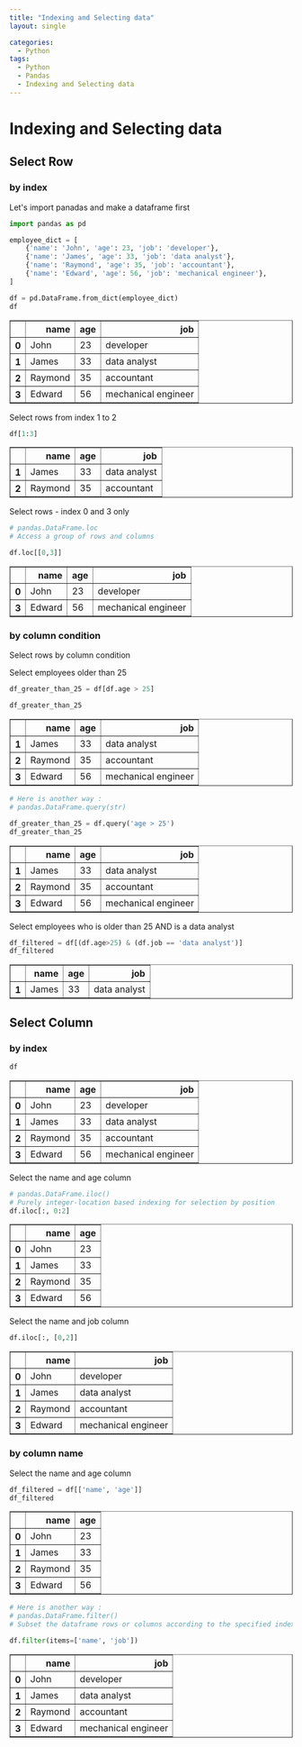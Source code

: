 ```yaml
---
title: "Indexing and Selecting data"
layout: single

categories:
  - Python
tags:
  - Python
  - Pandas
  - Indexing and Selecting data
---
```


# Indexing and Selecting data

## Select Row

### by index

Let's import panadas and make a dataframe first


```python
import pandas as pd
```


```python
employee_dict = [
    {'name': 'John', 'age': 23, 'job': 'developer'},
    {'name': 'James', 'age': 33, 'job': 'data analyst'},
    {'name': 'Raymond', 'age': 35, 'job': 'accountant'},
    {'name': 'Edward', 'age': 56, 'job': 'mechanical engineer'},
]

df = pd.DataFrame.from_dict(employee_dict)
df
```




<div>
<style scoped>
    .dataframe tbody tr th:only-of-type {
        vertical-align: middle;
    }

    .dataframe tbody tr th {
        vertical-align: top;
    }

    .dataframe thead th {
        text-align: right;
    }
</style>
<table border="1" class="dataframe">
  <thead>
    <tr style="text-align: right;">
      <th></th>
      <th>name</th>
      <th>age</th>
      <th>job</th>
    </tr>
  </thead>
  <tbody>
    <tr>
      <th>0</th>
      <td>John</td>
      <td>23</td>
      <td>developer</td>
    </tr>
    <tr>
      <th>1</th>
      <td>James</td>
      <td>33</td>
      <td>data analyst</td>
    </tr>
    <tr>
      <th>2</th>
      <td>Raymond</td>
      <td>35</td>
      <td>accountant</td>
    </tr>
    <tr>
      <th>3</th>
      <td>Edward</td>
      <td>56</td>
      <td>mechanical engineer</td>
    </tr>
  </tbody>
</table>
</div>



Select rows from index 1 to 2


```python
df[1:3]
```




<div>
<style scoped>
    .dataframe tbody tr th:only-of-type {
        vertical-align: middle;
    }

    .dataframe tbody tr th {
        vertical-align: top;
    }

    .dataframe thead th {
        text-align: right;
    }
</style>
<table border="1" class="dataframe">
  <thead>
    <tr style="text-align: right;">
      <th></th>
      <th>name</th>
      <th>age</th>
      <th>job</th>
    </tr>
  </thead>
  <tbody>
    <tr>
      <th>1</th>
      <td>James</td>
      <td>33</td>
      <td>data analyst</td>
    </tr>
    <tr>
      <th>2</th>
      <td>Raymond</td>
      <td>35</td>
      <td>accountant</td>
    </tr>
  </tbody>
</table>
</div>



Select rows - index 0 and 3 only


```python
# pandas.DataFrame.loc
# Access a group of rows and columns

df.loc[[0,3]]
```




<div>
<style scoped>
    .dataframe tbody tr th:only-of-type {
        vertical-align: middle;
    }

    .dataframe tbody tr th {
        vertical-align: top;
    }

    .dataframe thead th {
        text-align: right;
    }
</style>
<table border="1" class="dataframe">
  <thead>
    <tr style="text-align: right;">
      <th></th>
      <th>name</th>
      <th>age</th>
      <th>job</th>
    </tr>
  </thead>
  <tbody>
    <tr>
      <th>0</th>
      <td>John</td>
      <td>23</td>
      <td>developer</td>
    </tr>
    <tr>
      <th>3</th>
      <td>Edward</td>
      <td>56</td>
      <td>mechanical engineer</td>
    </tr>
  </tbody>
</table>
</div>



### by column condition

Select rows by column condition

Select employees older than 25


```python
df_greater_than_25 = df[df.age > 25]

df_greater_than_25
```




<div>
<style scoped>
    .dataframe tbody tr th:only-of-type {
        vertical-align: middle;
    }

    .dataframe tbody tr th {
        vertical-align: top;
    }

    .dataframe thead th {
        text-align: right;
    }
</style>
<table border="1" class="dataframe">
  <thead>
    <tr style="text-align: right;">
      <th></th>
      <th>name</th>
      <th>age</th>
      <th>job</th>
    </tr>
  </thead>
  <tbody>
    <tr>
      <th>1</th>
      <td>James</td>
      <td>33</td>
      <td>data analyst</td>
    </tr>
    <tr>
      <th>2</th>
      <td>Raymond</td>
      <td>35</td>
      <td>accountant</td>
    </tr>
    <tr>
      <th>3</th>
      <td>Edward</td>
      <td>56</td>
      <td>mechanical engineer</td>
    </tr>
  </tbody>
</table>
</div>




```python
# Here is another way :
# pandas.DataFrame.query(str)

df_greater_than_25 = df.query('age > 25')
df_greater_than_25
```




<div>
<style scoped>
    .dataframe tbody tr th:only-of-type {
        vertical-align: middle;
    }

    .dataframe tbody tr th {
        vertical-align: top;
    }

    .dataframe thead th {
        text-align: right;
    }
</style>
<table border="1" class="dataframe">
  <thead>
    <tr style="text-align: right;">
      <th></th>
      <th>name</th>
      <th>age</th>
      <th>job</th>
    </tr>
  </thead>
  <tbody>
    <tr>
      <th>1</th>
      <td>James</td>
      <td>33</td>
      <td>data analyst</td>
    </tr>
    <tr>
      <th>2</th>
      <td>Raymond</td>
      <td>35</td>
      <td>accountant</td>
    </tr>
    <tr>
      <th>3</th>
      <td>Edward</td>
      <td>56</td>
      <td>mechanical engineer</td>
    </tr>
  </tbody>
</table>
</div>



Select employees who is older than 25 AND is a data analyst


```python
df_filtered = df[(df.age>25) & (df.job == 'data analyst')]
df_filtered
```




<div>
<style scoped>
    .dataframe tbody tr th:only-of-type {
        vertical-align: middle;
    }

    .dataframe tbody tr th {
        vertical-align: top;
    }

    .dataframe thead th {
        text-align: right;
    }
</style>
<table border="1" class="dataframe">
  <thead>
    <tr style="text-align: right;">
      <th></th>
      <th>name</th>
      <th>age</th>
      <th>job</th>
    </tr>
  </thead>
  <tbody>
    <tr>
      <th>1</th>
      <td>James</td>
      <td>33</td>
      <td>data analyst</td>
    </tr>
  </tbody>
</table>
</div>



## Select Column
### by index


```python
df
```




<div>
<style scoped>
    .dataframe tbody tr th:only-of-type {
        vertical-align: middle;
    }

    .dataframe tbody tr th {
        vertical-align: top;
    }

    .dataframe thead th {
        text-align: right;
    }
</style>
<table border="1" class="dataframe">
  <thead>
    <tr style="text-align: right;">
      <th></th>
      <th>name</th>
      <th>age</th>
      <th>job</th>
    </tr>
  </thead>
  <tbody>
    <tr>
      <th>0</th>
      <td>John</td>
      <td>23</td>
      <td>developer</td>
    </tr>
    <tr>
      <th>1</th>
      <td>James</td>
      <td>33</td>
      <td>data analyst</td>
    </tr>
    <tr>
      <th>2</th>
      <td>Raymond</td>
      <td>35</td>
      <td>accountant</td>
    </tr>
    <tr>
      <th>3</th>
      <td>Edward</td>
      <td>56</td>
      <td>mechanical engineer</td>
    </tr>
  </tbody>
</table>
</div>



Select the name and age column


```python
# pandas.DataFrame.iloc()
# Purely integer-location based indexing for selection by position
df.iloc[:, 0:2]
```




<div>
<style scoped>
    .dataframe tbody tr th:only-of-type {
        vertical-align: middle;
    }

    .dataframe tbody tr th {
        vertical-align: top;
    }

    .dataframe thead th {
        text-align: right;
    }
</style>
<table border="1" class="dataframe">
  <thead>
    <tr style="text-align: right;">
      <th></th>
      <th>name</th>
      <th>age</th>
    </tr>
  </thead>
  <tbody>
    <tr>
      <th>0</th>
      <td>John</td>
      <td>23</td>
    </tr>
    <tr>
      <th>1</th>
      <td>James</td>
      <td>33</td>
    </tr>
    <tr>
      <th>2</th>
      <td>Raymond</td>
      <td>35</td>
    </tr>
    <tr>
      <th>3</th>
      <td>Edward</td>
      <td>56</td>
    </tr>
  </tbody>
</table>
</div>



Select the name and job column


```python
df.iloc[:, [0,2]]
```




<div>
<style scoped>
    .dataframe tbody tr th:only-of-type {
        vertical-align: middle;
    }

    .dataframe tbody tr th {
        vertical-align: top;
    }

    .dataframe thead th {
        text-align: right;
    }
</style>
<table border="1" class="dataframe">
  <thead>
    <tr style="text-align: right;">
      <th></th>
      <th>name</th>
      <th>job</th>
    </tr>
  </thead>
  <tbody>
    <tr>
      <th>0</th>
      <td>John</td>
      <td>developer</td>
    </tr>
    <tr>
      <th>1</th>
      <td>James</td>
      <td>data analyst</td>
    </tr>
    <tr>
      <th>2</th>
      <td>Raymond</td>
      <td>accountant</td>
    </tr>
    <tr>
      <th>3</th>
      <td>Edward</td>
      <td>mechanical engineer</td>
    </tr>
  </tbody>
</table>
</div>



### by column name

Select the name and age column


```python
df_filtered = df[['name', 'age']]
df_filtered
```




<div>
<style scoped>
    .dataframe tbody tr th:only-of-type {
        vertical-align: middle;
    }

    .dataframe tbody tr th {
        vertical-align: top;
    }

    .dataframe thead th {
        text-align: right;
    }
</style>
<table border="1" class="dataframe">
  <thead>
    <tr style="text-align: right;">
      <th></th>
      <th>name</th>
      <th>age</th>
    </tr>
  </thead>
  <tbody>
    <tr>
      <th>0</th>
      <td>John</td>
      <td>23</td>
    </tr>
    <tr>
      <th>1</th>
      <td>James</td>
      <td>33</td>
    </tr>
    <tr>
      <th>2</th>
      <td>Raymond</td>
      <td>35</td>
    </tr>
    <tr>
      <th>3</th>
      <td>Edward</td>
      <td>56</td>
    </tr>
  </tbody>
</table>
</div>




```python
# Here is another way :
# pandas.DataFrame.filter()
# Subset the dataframe rows or columns according to the specified index labels.

df.filter(items=['name', 'job'])
```




<div>
<style scoped>
    .dataframe tbody tr th:only-of-type {
        vertical-align: middle;
    }

    .dataframe tbody tr th {
        vertical-align: top;
    }

    .dataframe thead th {
        text-align: right;
    }
</style>
<table border="1" class="dataframe">
  <thead>
    <tr style="text-align: right;">
      <th></th>
      <th>name</th>
      <th>job</th>
    </tr>
  </thead>
  <tbody>
    <tr>
      <th>0</th>
      <td>John</td>
      <td>developer</td>
    </tr>
    <tr>
      <th>1</th>
      <td>James</td>
      <td>data analyst</td>
    </tr>
    <tr>
      <th>2</th>
      <td>Raymond</td>
      <td>accountant</td>
    </tr>
    <tr>
      <th>3</th>
      <td>Edward</td>
      <td>mechanical engineer</td>
    </tr>
  </tbody>
</table>
</div>




```python

```
